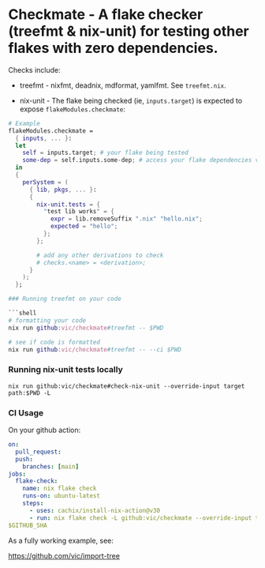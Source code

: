 # Checkmate - A flake checker (treefmt & nix-unit) for testing other flakes with zero dependencies.

Checks include:

- treefmt - nixfmt, deadnix, mdformat, yamlfmt. See `treefmt.nix`.

- nix-unit - The flake being checked (ie, `inputs.target`) is expected to expose `flakeModules.checkmate`:

````nix
# Example
flakeModules.checkmate =
  { inputs, ... }:
  let
    self = inputs.target; # your flake being tested
    some-dep = self.inputs.some-dep; # access your flake dependencies via the target.
  in
  {
    perSystem = (
      { lib, pkgs, ... }:
      {
        nix-unit.tests = {
          "test lib works" = {
            expr = lib.removeSuffix ".nix" "hello.nix";
            expected = "hello";
          };
        };

        # add any other derivations to check
        # checks.<name> = <derivation>;
      }
    );
  };

### Running treefmt on your code

```shell
# formatting your code
nix run github:vic/checkmate#treefmt -- $PWD

# see if code is formatted
nix run github:vic/checkmate#treefmt -- --ci $PWD
````

### Running nix-unit tests locally

```shell
nix run github:vic/checkmate#check-nix-unit --override-input target path:$PWD -L
```

### CI Usage

On your github action:

```yaml
on:
  pull_request:
  push:
    branches: [main]
jobs:
  flake-check:
    name: nix flake check
    runs-on: ubuntu-latest
    steps:
      - uses: cachix/install-nix-action@v30
      - run: nix flake check -L github:vic/checkmate --override-input target github:$GITHUB_REPOSITORY/
$GITHUB_SHA
```

As a fully working example, see:

https://github.com/vic/import-tree
